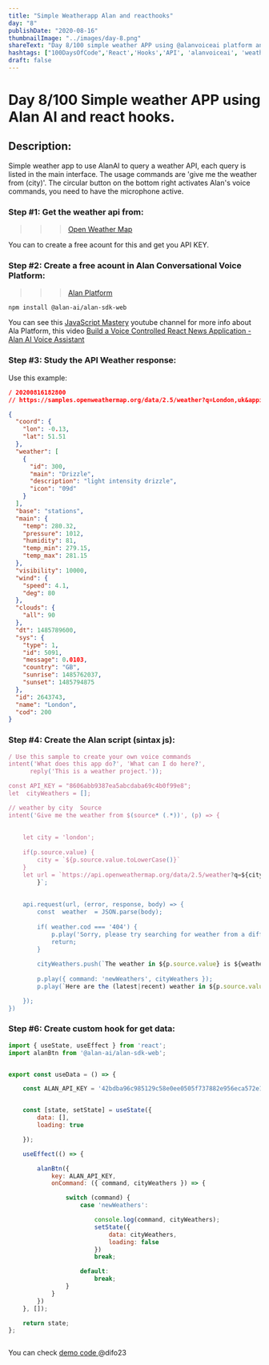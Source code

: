 ```yaml
---
title: "Simple Weatherapp Alan and reacthooks"
day: "8"
publishDate: "2020-08-16"
thumbnailImage: "../images/day-8.png"
shareText: "Day 8/100 simple weather APP using @alanvoiceai platform and react hooks."
hashtags: ["100DaysOfCode",'React','Hooks','API', 'alanvoiceai', 'weather', 'AlanAI']
draft: false
---
```


# Day 8/100 Simple weather APP using Alan AI and react hooks.  



## Description:
Simple weather app to use AlanAI to query a weather API, each query is listed in the main interface. The usage commands are 'give me the weather from (city)'. The circular button on the bottom right activates Alan's voice commands, you need to have the microphone active.

### Step #1: Get the weather api from:

>>>[Open Weather Map](https://home.openweathermap.org )  
 
 You can to create a free acount for this and get you API KEY.


 ### Step #2: Create a free acount in Alan Conversational Voice Platform:

>>>[Alan Platform](https://alan.app/ )  

`npm install @alan-ai/alan-sdk-web`

You can see this [JavaScript Mastery](https://www.youtube.com/c/JavaScriptMastery/about) youtube channel for more info about Ala Platform, this video [Build a Voice Controlled React News Application - Alan AI Voice Assistant](https://youtu.be/rqw3OftE5sA)


### Step #3:  Study the API Weather response:

Use this example:
```json
/ 20200816182800
// https://samples.openweathermap.org/data/2.5/weather?q=London,uk&appid=439d4b804bc8187953eb36d2a8c26a02

{
  "coord": {
    "lon": -0.13,
    "lat": 51.51
  },
  "weather": [
    {
      "id": 300,
      "main": "Drizzle",
      "description": "light intensity drizzle",
      "icon": "09d"
    }
  ],
  "base": "stations",
  "main": {
    "temp": 280.32,
    "pressure": 1012,
    "humidity": 81,
    "temp_min": 279.15,
    "temp_max": 281.15
  },
  "visibility": 10000,
  "wind": {
    "speed": 4.1,
    "deg": 80
  },
  "clouds": {
    "all": 90
  },
  "dt": 1485789600,
  "sys": {
    "type": 1,
    "id": 5091,
    "message": 0.0103,
    "country": "GB",
    "sunrise": 1485762037,
    "sunset": 1485794875
  },
  "id": 2643743,
  "name": "London",
  "cod": 200
}

```
### Step #4: Create the Alan script (sintax js):



```js
/ Use this sample to create your own voice commands
intent('What does this app do?', 'What can I do here?', 
      reply('This is a weather project.'));

const API_KEY = "8606abb9387ea5abcdaba69c4b0f99e8";
let  cityWeathers = [];

// weather by city  Source
intent('Give me the weather from $(source* (.*))', (p) => {
    
    
    let city = 'london';
    
    if(p.source.value) {
        city = `${p.source.value.toLowerCase()}`
    }
    let url = `https://api.openweathermap.org/data/2.5/weather?q=${city}&appid=${API_KEY
		}`;
    
    
    api.request(url, (error, response, body) => {
        const  weather  = JSON.parse(body);
        
        if( weather.cod === '404') {
            p.play('Sorry, please try searching for weather from a different city');
            return;
        }
        
        cityWeathers.push(`The weather in ${p.source.value} is ${weather.weather[0].description}`)
        
        p.play({ command: 'newWeathers', cityWeathers });
        p.play(`Here are the (latest|recent) weather in ${p.source.value} is ${weather.weather[0].description}`);

    });
})
```


### Step #6: Create custom hook for get data:


```jsx
import { useState, useEffect } from 'react';
import alanBtn from '@alan-ai/alan-sdk-web';


export const useData = () => {

	const ALAN_API_KEY = '42bdba96c985129c58e0ee0505f737882e956eca572e1d8b807a3e2338fdd0dc/stage';


	const [state, setState] = useState({
		data: [],
		loading: true

	});

	useEffect(() => {

		alanBtn({
			key: ALAN_API_KEY,
			onCommand: ({ command, cityWeathers }) => {

				switch (command) {
					case 'newWeathers':

						console.log(command, cityWeathers);
						setState({
							data: cityWeathers,
							loading: false
						})
						break;

					default:
						break;
				}
			}
		})
	}, []);

	return state;
};



```



You can check <a href="https://nervous-stonebraker-57fa50.netlify.app/" target="_blank"> demo </a>  <a href="https://github.com/difo23/WeatherAppFreecodeCamp/tree/weather_alan_ai" target="_blank"> code </a> @difo23 